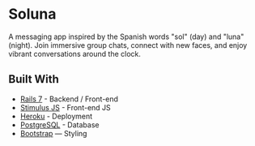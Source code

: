 # Soluna
A messaging app inspired by the Spanish words "sol" (day) and "luna" (night). Join immersive group chats, connect with new faces, and enjoy vibrant conversations around the clock.
<br>
   
## Built With
- [Rails 7](https://guides.rubyonrails.org/) - Backend / Front-end
- [Stimulus JS](https://stimulus.hotwired.dev/) - Front-end JS
- [Heroku](https://heroku.com/) - Deployment
- [PostgreSQL](https://www.postgresql.org/) - Database
- [Bootstrap](https://getbootstrap.com/) — Styling
